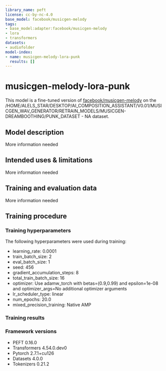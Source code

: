 ```yaml
---
library_name: peft
license: cc-by-nc-4.0
base_model: facebook/musicgen-melody
tags:
- base_model:adapter:facebook/musicgen-melody
- lora
- transformers
datasets:
- audiofolder
model-index:
- name: musicgen-melody-lora-punk
  results: []
---
```


<!-- This model card has been generated automatically according to the information the Trainer had access to. You
should probably proofread and complete it, then remove this comment. -->

# musicgen-melody-lora-punk

This model is a fine-tuned version of [facebook/musicgen-melody](https://huggingface.co/facebook/musicgen-melody) on the /HOME/ALELS_STAR/DESKTOP/AI_COMPOSITION_ASSISTANT/V0.01/MUSICGEN_WAV_GENERATOR/RETRAIN_MODELS/MUSICGEN-DREAMBOOTHING/PUNK_DATASET - NA dataset.

## Model description

More information needed

## Intended uses & limitations

More information needed

## Training and evaluation data

More information needed

## Training procedure

### Training hyperparameters

The following hyperparameters were used during training:
- learning_rate: 0.0001
- train_batch_size: 2
- eval_batch_size: 1
- seed: 456
- gradient_accumulation_steps: 8
- total_train_batch_size: 16
- optimizer: Use adamw_torch with betas=(0.9,0.99) and epsilon=1e-08 and optimizer_args=No additional optimizer arguments
- lr_scheduler_type: linear
- num_epochs: 20.0
- mixed_precision_training: Native AMP

### Training results



### Framework versions

- PEFT 0.16.0
- Transformers 4.54.0.dev0
- Pytorch 2.7.1+cu126
- Datasets 4.0.0
- Tokenizers 0.21.2